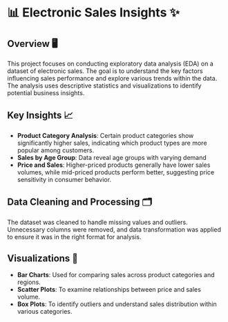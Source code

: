 # 📊 Electronic Sales Insights ✨

## Overview 🖥️

This project focuses on conducting exploratory data analysis (EDA) on a dataset of electronic sales. The goal is to understand the key factors influencing sales performance and explore various trends within the data. The analysis uses descriptive statistics and visualizations to identify potential business insights.

## Key Insights 📈

- **Product Category Analysis**: Certain product categories show significantly higher sales, indicating which product types are more popular among customers.
- **Sales by Age Group**: Data reveal age groups with varying demand
- **Price and Sales**: Higher-priced products generally have lower sales volumes, while mid-priced products perform better, suggesting price sensitivity in consumer behavior.

## Data Cleaning and Processing 🗂️

The dataset was cleaned to handle missing values and outliers. Unnecessary columns were removed, and data transformation was applied to ensure it was in the right format for analysis.

## Visualizations 🧮

- **Bar Charts**: Used for comparing sales across product categories and regions.
- **Scatter Plots**: To examine relationships between price and sales volume.
- **Box Plots**: To identify outliers and understand sales distribution within various categories.
